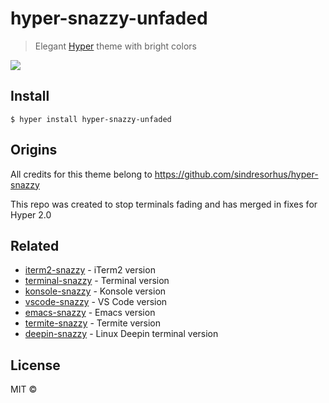 # hyper-snazzy-unfaded 

> Elegant [Hyper](https://hyper.is) theme with bright colors

![](screenshot.png)

## Install

```
$ hyper install hyper-snazzy-unfaded
```

## Origins

All credits for this theme belong to https://github.com/sindresorhus/hyper-snazzy

This repo was created to stop terminals fading and has merged in fixes for Hyper 2.0

## Related

- [iterm2-snazzy](https://github.com/sindresorhus/iterm2-snazzy) - iTerm2 version
- [terminal-snazzy](https://github.com/sindresorhus/terminal-snazzy) - Terminal version
- [konsole-snazzy](https://github.com/miedzinski/konsole-snazzy) - Konsole version
- [vscode-snazzy](https://github.com/Tyriar/vscode-snazzy) - VS Code version
- [emacs-snazzy](https://github.com/weijiangan/emacs-snazzy) - Emacs version
- [termite-snazzy](https://github.com/kbobrowski/termite-snazzy) - Termite version
- [deepin-snazzy](https://github.com/xxczaki/deepin-snazzy) - Linux Deepin terminal version

## License

MIT ©
